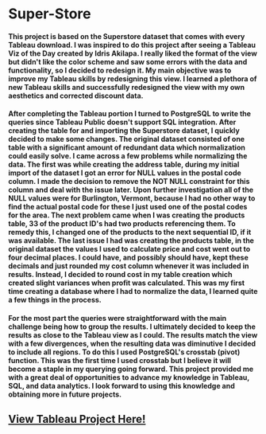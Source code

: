 # Super-Store
#### This project is based on the Superstore dataset that comes with every Tableau download. I was inspired to do this project after seeing a Tableau Viz of the Day created by Idris Akilapa. I really liked the format of the view but didn't like the color scheme and saw some errors with the data and functionality, so I decided to redesign it. My main objective was to improve my Tableau skills by redesigning this view. I learned a plethora of new Tableau skills and successfully redesigned the view with my own aesthetics and corrected discount data.
#### After completing the Tableau portion I turned to PostgreSQL to write the queries since Tableau Public doesn't support SQL integration. After creating the table for and importing the Superstore dataset, I quickly decided to make some changes. The original dataset consisted of one table with a significant amount of redundant data which normalization could easily solve. I came across a few problems while normalizing the data. The first was while creating the address table, during my initial import of the dataset I got an error for NULL values in the postal code column. I made the decision to remove the NOT NULL constraint for this column and deal with the issue later. Upon further investigation all of the NULL values were for Burlington, Vermont, because I had no other way to find the actual postal code for these I just used one of the postal codes for the area. The next problem came when I was creating the products table, 33 of the product ID's had two products referencing them. To remedy this, I changed one of the products to the next sequential ID, if it was available. The last issue I had was creating the products table, in the original dataset the values I used to calculate price and cost went out to four decimal places. I could have, and possibly should have, kept these decimals and just rounded my cost column whenever it was included in results. Instead, I decided to round cost in my table creation which created slight variances when profit was calculated. This was my first time creating a database where I had to normalize the data, I learned quite a few things in the process.
#### For the most part the queries were straightforward with the main challenge being how to group the results. I ultimately decided to keep the results as close to the Tableau view as I could. The results match the view with a few divergences, when the resulting data was diminutive I decided to include all regions. To do this I used PostgreSQL's crosstab (pivot) function. This was the first time I used crosstab but I believe it will become a staple in my querying going forward. This project provided me with a great deal of opportunities to advance my knowledge in Tableau, SQL, and data analytics. I look forward to using this knowledge and obtaining more in future projects.
## <a href="https://public.tableau.com/app/profile/tyrell.roberts/viz/SuperStore_16567889241470/RegionalOverview"> View Tableau Project Here!</a>
